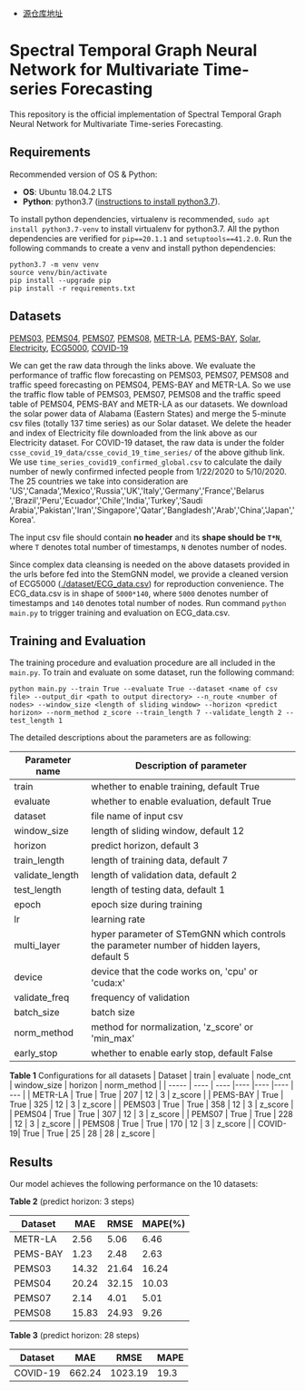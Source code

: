 * [源仓库地址](https://github.com/microsoft/StemGNN)

# Spectral Temporal Graph Neural Network for Multivariate Time-series Forecasting

This repository is the official implementation of Spectral Temporal Graph Neural Network for
Multivariate Time-series Forecasting.

## Requirements

Recommended version of OS & Python:

* **OS**: Ubuntu 18.04.2 LTS
* **Python**: python3.7 ([instructions to install python3.7](https://linuxize.com/post/how-to-install-python-3-7-on-ubuntu-18-04/)).

To install python dependencies, virtualenv is recommended, `sudo apt install python3.7-venv` to install virtualenv for python3.7. All the python dependencies are verified for `pip==20.1.1` and `setuptools==41.2.0`. Run the following commands to create a venv and install python dependencies:

```setup
python3.7 -m venv venv
source venv/bin/activate
pip install --upgrade pip
pip install -r requirements.txt
```

## Datasets

[PEMS03](http://pems.dot.ca.gov/?dnode=Clearinghouse&type=station_5min&district_id=3&submit=Submit),
[PEMS04](http://pems.dot.ca.gov/?dnode=Clearinghouse&type=station_5min&district_id=4&submit=Submit),
[PEMS07](http://pems.dot.ca.gov/?dnode=Clearinghouse&type=station_5min&district_id=7&submit=Submit),
[PEMS08](http://pems.dot.ca.gov/?dnode=Clearinghouse&type=station_5min&district_id=8&submit=Submit),
[METR-LA](https://github.com/liyaguang/DCRNN),
[PEMS-BAY](https://github.com/liyaguang/DCRNN),
[Solar](https://www.nrel.gov/grid/solar-power-data.html),
[Electricity](https://archive.ics.uci.edu/ml/datasets/ElectricityLoadDiagrams20112014),
[ECG5000](http://www.timeseriesclassification.com/description.php?Dataset=ECG5000),
[COVID-19](https://github.com/CSSEGISandData/COVID-19/tree/master)

We can get the raw data through the links above. We evaluate the performance of traffic flow forecasting on PEMS03, PEMS07, PEMS08 and traffic speed forecasting on PEMS04, PEMS-BAY and METR-LA. So we use the traffic flow table of PEMS03, PEMS07, PEMS08 and the traffic speed table of PEMS04, PEMS-BAY and METR-LA as our datasets. We download the solar power data of Alabama (Eastern States) and merge the 5-minute csv files (totally 137 time series) as our Solar dataset. We delete the header and index of Electricity file downloaded from the link above as our Electricity dataset. For COVID-19 dataset, the raw data is under the folder `csse_covid_19_data/csse_covid_19_time_series/` of the above github link. We use `time_series_covid19_confirmed_global.csv` to calculate the daily number of newly confirmed infected people from 1/22/2020 to 5/10/2020. The 25 countries we take into consideration are 'US','Canada','Mexico','Russia','UK','Italy','Germany','France','Belarus ','Brazil','Peru','Ecuador','Chile','India','Turkey','Saudi Arabia','Pakistan','Iran','Singapore','Qatar','Bangladesh','Arab','China','Japan','Korea'.

The input csv file should contain **no header** and its **shape should be `T*N`**, where `T` denotes total number of timestamps, `N` denotes number of nodes.

Since complex data cleansing is needed on the above datasets provided in the urls before fed into the StemGNN model, we provide a cleaned version of ECG5000 ([./dataset/ECG_data.csv](./dataset/ECG_data.csv)) for reproduction convenience. The ECG_data.csv is in shape of `5000*140`, where `5000` denotes number of timestamps and `140` denotes total number of nodes. Run command `python main.py` to trigger training and evaluation on ECG_data.csv.

## Training and Evaluation

The training procedure and evaluation procedure are all included in the `main.py`. To train and evaluate on some dataset, run the following command:

```train & evaluate
python main.py --train True --evaluate True --dataset <name of csv file> --output_dir <path to output directory> --n_route <number of nodes> --window_size <length of sliding window> --horizon <predict horizon> --norm_method z_score --train_length 7 --validate_length 2 --test_length 1
```

The detailed descriptions about the parameters are as following:

| Parameter name | Description of parameter |
| --- | --- |
| train | whether to enable training, default True |
| evaluate | whether to enable evaluation, default True |
| dataset | file name of input csv |
| window_size | length of sliding window, default 12 |
| horizon | predict horizon, default 3 |
| train_length | length of training data, default 7 |
| validate_length | length of validation data, default 2 |
| test_length | length of testing data, default 1 |
| epoch | epoch size during training |
| lr | learning rate |
| multi_layer | hyper parameter of STemGNN which controls the parameter number of hidden layers, default 5 |
| device | device that the code works on, 'cpu' or 'cuda:x' | 
| validate_freq | frequency of validation |
| batch_size | batch size |
| norm_method | method for normalization, 'z_score' or 'min_max' |
| early_stop | whether to enable early stop, default False |


**Table 1** Configurations for all datasets
| Dataset | train | evaluate | node_cnt | window_size | horizon | norm_method |
| -----   | ---- | ---- |---- |---- |---- | --- |
| METR-LA | True | True | 207 | 12 | 3 | z_score |
| PEMS-BAY | True | True |  325 | 12 | 3 | z_score |
| PEMS03 | True | True |  358 | 12 | 3 | z_score |
| PEMS04 | True | True |  307 | 12 | 3 | z_score |
| PEMS07 | True | True | 228 | 12 | 3 | z_score |
| PEMS08 | True | True |  170 | 12 | 3 | z_score |
| COVID-19| True | True | 25 | 28 | 28 | z_score |

## Results

Our model achieves the following performance on the 10 datasets:

**Table 2** (predict horizon: 3 steps)

| Dataset | MAE  | RMSE | MAPE(%) |
| -----   | ---- | ---- | ---- |
| METR-LA | 2.56 | 5.06 | 6.46 |
| PEMS-BAY | 1.23 | 2.48 | 2.63 |
| PEMS03 | 14.32 | 21.64 | 16.24 |
| PEMS04 | 20.24 | 32.15 | 10.03 |
| PEMS07 | 2.14 | 4.01 | 5.01 |
| PEMS08 | 15.83 | 24.93 | 9.26 |

**Table 3** (predict horizon: 28 steps)

| Dataset | MAE  | RMSE | MAPE |
| -----   | ---- | ---- | ---- |
| COVID-19 | 662.24 | 1023.19| 19.3|

